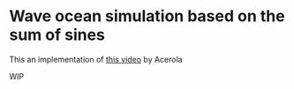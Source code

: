 # Wave ocean simulation based on the sum of sines
This an implementation of [this video](https://www.youtube.com/watch?v=PH9q0HNBjT4) by Acerola

WIP
